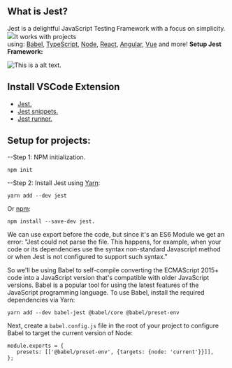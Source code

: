 ## What is Jest?
Jest is a delightful JavaScript Testing Framework with a focus on simplicity.
![](Aspose.Words.991e4c1f-9b95-4dd5-9c31-44424fa491e4.001.png)It works with projects using: [Babel](https://babeljs.io/), [TypeScript](https://www.typescriptlang.org/), [Node](https://nodejs.org/), [React](https://reactjs.org/), [Angular](https://angular.io/), [Vue](https://vuejs.org/) and more!
**Setup Jest Framework:**

![This is a alt text.](https://miro.medium.com/max/1400/1*U-TwjPREbLSVBG0lrowk3g.png "Jest Testing Framework.")
## Install VSCode Extension

- [Jest.](https://marketplace.visualstudio.com/items?itemName=Orta.vscode-jest#the-aim)
- [Jest snippets.](https://marketplace.visualstudio.com/items?itemName=andys8.jest-snippets)
- [Jest runner.](https://marketplace.visualstudio.com/items?itemName=firsttris.vscode-jest-runner)

## Setup for projects:

--Step 1: NPM initialization.
```
npm init
```
--Step 2: Install Jest using [Yarn](https://classic.yarnpkg.com/en/package/jest):
```
yarn add --dev jest
```
Or [npm](https://www.npmjs.com/package/jest):
```
npm install --save-dev jest.
```
We can use export before the code, but since it's an ES6 Module we get an error: "Jest could not parse the file. This happens, for example, when your code or its dependencies use the syntax non-standard Javascript method or when Jest is not configured to support such syntax."

So we'll be using Babel to self-compile converting the ECMAScript 2015+ code into a JavaScript version that's compatible with older JavaScript versions. Babel is a popular tool for using the latest features of the JavaScript programming language. To use Babel, install the required dependencies via Yarn:
```
yarn add --dev babel-jest @babel/core @babel/preset-env
```
Next, create a ```babel.config.js``` file in the root of your project to configure Babel to target the current version of Node:
```
module.exports = {
   presets: [['@babel/preset-env', {targets: {node: 'current'}}]],
};
```


